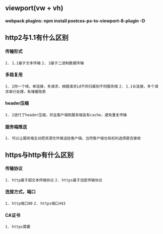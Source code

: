 ## viewport(vw + vh)
#### webpack plugins: npm install postcss-px-to-viewport-8-plugin -D

## http2与1.1有什么区别
#### 传输形式
`1. 1.1基于文本传输`
`2. 2基于二进制数据传输`
#### 多路复用
`1. 2同一个域，单连接，多请求，根据请求id不同归属到不同服务端`
`2. 1.1长连接，多个请求串行处理，有堵塞隐患`
#### header压缩
`1. 2进行了header压缩，并且客户端和服务端各有cache，避免重复传输`
#### 服务端推送
`1. 可以让服务端主动把资源文件推送给客户端。当然客户端也有权利选择是否接收`

## https与http有什么区别
#### 传输协议
`1. http基于超文本传输协议`
`2. https基于加密传输协议`
#### 连接方式，端口
`1. http端口80`
`2. https端口443`
#### CA证书
`1. https需要`
